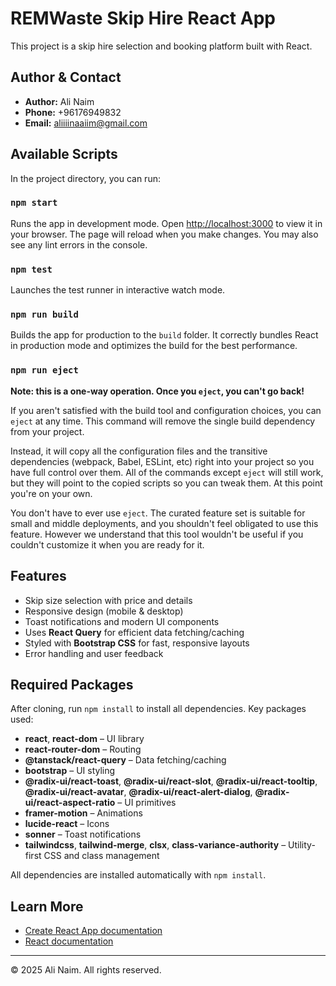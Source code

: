 # REMWaste Skip Hire React App

This project is a skip hire selection and booking platform built with React.

## Author & Contact

- **Author:** Ali Naim
- **Phone:** +96176949832
- **Email:** aliiiinaaiim@gmail.com

## Available Scripts

In the project directory, you can run:

### `npm start`

Runs the app in development mode. Open [http://localhost:3000](http://localhost:3000) to view it in your browser. The page will reload when you make changes. You may also see any lint errors in the console.

### `npm test`

Launches the test runner in interactive watch mode.

### `npm run build`

Builds the app for production to the `build` folder. It correctly bundles React in production mode and optimizes the build for the best performance.

### `npm run eject`

**Note: this is a one-way operation. Once you `eject`, you can't go back!**

If you aren't satisfied with the build tool and configuration choices, you can `eject` at any time. This command will remove the single build dependency from your project.

Instead, it will copy all the configuration files and the transitive dependencies (webpack, Babel, ESLint, etc) right into your project so you have full control over them. All of the commands except `eject` will still work, but they will point to the copied scripts so you can tweak them. At this point you're on your own.

You don't have to ever use `eject`. The curated feature set is suitable for small and middle deployments, and you shouldn't feel obligated to use this feature. However we understand that this tool wouldn't be useful if you couldn't customize it when you are ready for it.

## Features
- Skip size selection with price and details
- Responsive design (mobile & desktop)
- Toast notifications and modern UI components
- Uses **React Query** for efficient data fetching/caching
- Styled with **Bootstrap CSS** for fast, responsive layouts
- Error handling and user feedback

## Required Packages

After cloning, run `npm install` to install all dependencies. Key packages used:

- **react**, **react-dom** – UI library
- **react-router-dom** – Routing
- **@tanstack/react-query** – Data fetching/caching
- **bootstrap** – UI styling
- **@radix-ui/react-toast**, **@radix-ui/react-slot**, **@radix-ui/react-tooltip**, **@radix-ui/react-avatar**, **@radix-ui/react-alert-dialog**, **@radix-ui/react-aspect-ratio** – UI primitives
- **framer-motion** – Animations
- **lucide-react** – Icons
- **sonner** – Toast notifications
- **tailwindcss**, **tailwind-merge**, **clsx**, **class-variance-authority** – Utility-first CSS and class management

All dependencies are installed automatically with `npm install`.

## Learn More
- [Create React App documentation](https://facebook.github.io/create-react-app/docs/getting-started)
- [React documentation](https://reactjs.org/)

---
© 2025 Ali Naim. All rights reserved.

